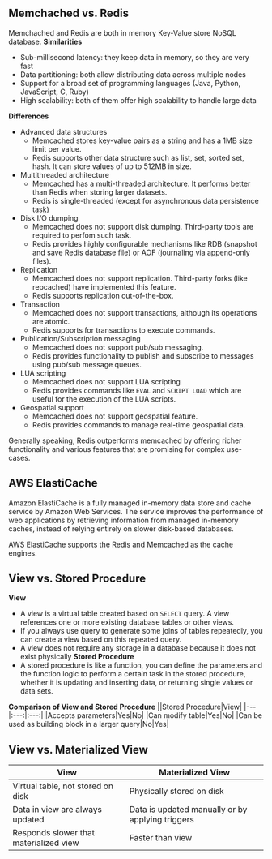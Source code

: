## Memchached vs. Redis
Memchached and Redis are both in memory Key-Value store NoSQL database. **Similarities**
- Sub-millisecond latency: they keep data in memory, so they are very fast
- Data partitioning: both allow distributing data across multiple nodes
- Support for a broad set of programming languages (Java, Python, JavaScript, C, Ruby)
- High scalability: both of them offer high scalability to handle large data

**Differences**
- Advanced data structures
  - Memcached stores key-value pairs as a string and has a 1MB size limit per value.
  - Redis supports other data structure such as list, set, sorted set, hash. It can store values of up to 512MB in size.
- Multithreaded architecture
  - Memcached has a multi-threaded architecture. It performs better than Redis when storing larger datasets.
  - Redis is single-threaded (except for asynchronous data persistence task)
- Disk I/O dumping
  - Memcached does not support disk dumping. Third-party tools are required to perfom such task.
  - Redis provides highly configurable mechanisms like RDB (snapshot and save Redis database file) or AOF (journaling via append-only files).
- Replication
  - Memcached does not support replication. Third-party forks (like repcached) have implemented this feature.
  - Redis supports replication out-of-the-box.
- Transaction
  - Memcached does not support transactions, although its operations are atomic.
  - Redis supports for transactions to execute commands.
- Publication/Subscription messaging
  - Memcached does not support pub/sub messaging.
  - Redis provides functionality to publish and subscribe to messages using pub/sub message queues.
- LUA scripting
  - Memcached does not support LUA scripting
  - Redis provides commands like `EVAL` and `SCRIPT LOAD` which are useful for the execution of the LUA scripts.
- Geospatial support
  - Memcached does not support geospatial feature.
  - Redis provides commands to manage real-time geospatial data.

Generally speaking, Redis outperforms memcached by offering richer functionality and various features that are promising for complex use-cases.

## AWS ElastiCache
Amazon ElastiCache is a fully managed in-memory data store and cache service by Amazon Web Services. The service improves the performance of web applications by retrieving information from managed in-memory caches, instead of relying entirely on slower disk-based databases.

AWS ElastiCache supports the Redis and Memcached as the cache engines.

## View vs. Stored Procedure
**View**
- A view is a virtual table created based on `SELECT` query. A view references one or more existing database tables or other views. 
- If you always use query to generate some joins of tables repeatedly, you can create a view based on this repeated query.
- A view does not require any storage in a database because it does not exist physically
**Stored Procedure**
- A stored procedure is like a function, you can define the parameters and the function logic to perform a certain task in the stored procedure, whether it is updating and inserting data, or returning single values or data sets.

**Comparison of View and Stored Procedure**
||Stored Procedure|View|
|---|:---:|:---:|
|Accepts parameters|Yes|No|
|Can modify table|Yes|No|
|Can be used as building block in a larger query|No|Yes|

## View vs. Materialized View
|View|Materialized View|
|---|---|
|Virtual table, not stored on disk|Physically stored on disk|
|Data in view are always updated|Data is updated manually or by applying triggers|
|Responds slower that materialized view|Faster than view|
